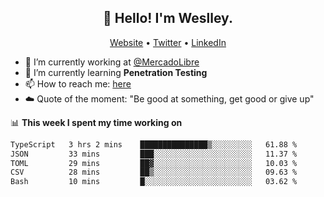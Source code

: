 <h2 align="center">👋 Hello! I'm Weslley.</h2>
<p align="center">
  <a href="http://weslleyneri.com.br">Website</a> •
  <a href="https://twitter.com/Weslley_Neri">Twitter</a> •
  <a href="https://www.linkedin.com/in/weslley-neri-3658908b">LinkedIn</a>
</p>


- 🔭 I’m currently working at [@MercadoLibre](https://github.com/mercadolibre)
- 🌱 I’m currently learning **Penetration Testing**
- 📫 How to reach me: [here](mailto:weslley39@gmail.com)
- ☁️ Quote of the moment: "Be good at something, get good or give up"

📊 **This week I spent my time working on**
<!--START_SECTION:waka-->

```txt
TypeScript   3 hrs 2 mins    ███████████████▒░░░░░░░░░   61.88 %
JSON         33 mins         ███░░░░░░░░░░░░░░░░░░░░░░   11.37 %
TOML         29 mins         ██▓░░░░░░░░░░░░░░░░░░░░░░   10.03 %
CSV          28 mins         ██▒░░░░░░░░░░░░░░░░░░░░░░   09.63 %
Bash         10 mins         █░░░░░░░░░░░░░░░░░░░░░░░░   03.62 %
```

<!--END_SECTION:waka-->

<!-- Inspired by https://github.com/gruselhaus/gruselhaus -->